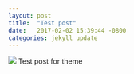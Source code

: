 ```yaml
---
layout: post
title:  "Test post"
date:   2017-02-02 15:39:44 -0800
categories: jekyll update
---
```

<img src="BASE/assets/wbb2.png" >
Test post for theme
